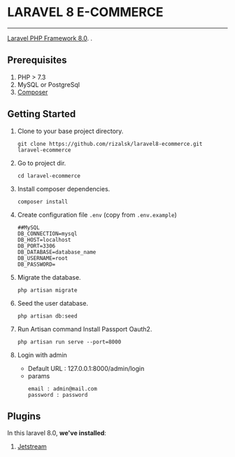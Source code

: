 # LARAVEL 8 E-COMMERCE

---

[Laravel PHP Framework 8.0](http://laravel.com).
.
## Prerequisites

1. PHP > 7.3
1. MySQL or PostgreSql
1. [Composer](http://getcomposer.org)


## Getting Started

1. Clone to your base project directory.
    
	```
	git clone https://github.com/rizalsk/laravel8-ecommerce.git laravel-ecommerce
	```
	
2. Go to project dir.
    
	```
	cd laravel-ecommerce
	```
	
3. Install composer dependencies.

	```
	composer install
	```
	
4. Create configuration file `.env` (copy from `.env.example`)

	```
	##MySQL
	DB_CONNECTION=mysql
	DB_HOST=localhost
	DB_PORT=3306
	DB_DATABASE=database_name
	DB_USERNAME=root
	DB_PASSWORD=
	```
    
5. Migrate the database.

	```
	php artisan migrate
	```
6. Seed the user database.

	```
	php artisan db:seed
	```
7. Run Artisan command Install Passport Oauth2.

	```
	php artisan run serve --port=8000
	
	```

8. Login with admin
    - Default URL : 127.0.0.1:8000/admin/login
    - params
        ```
        email : admin@mail.com
        password : password
        ```
        

## Plugins
In this laravel 8.0, **we've installed**:

1. [Jetstream](https://jetstream.laravel.com/2.x/introduction.html)
